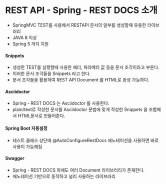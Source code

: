 # REST API - Spring - REST DOCS 소개
- SpringMVC TEST를 사용해서 RESTAPI 문서의 일부를 생성할때 유용한 라이브러리
- JAVA 8 이상
- Spring 5 까지 지원

#### Snippets
- 생성한 TEST를 실행할때 사용한 헤더, 파라메터 값 등을 문서 조각이라고 부른다.
- 이러한 문서 조각들을 Snippets 라고 한다.
- 문서 조각들을 활용하여 REST API Document 를 HTML로 완성 가능하다.

#### Asciidoctor
- Spring - REST DOCS 는 Asciidoctor 를 사용한다.
- plain/text로 작성한 문서를 Asciidoctor 문법에 맞게 작성한 Snippets 을 조합해서 HTML문서로 만들어준다.

#### Spring Boot 자동설정
- 테스트 클래스 상단에 @AutoConfigureRestDocs 애노테이션을 사용하면 바로 사용이 가능해짐

#### Swagger
- Spring - REST DOCS 외에도 여러 Document 라이브러리가 존재한다.
- 애노테이션 기반으로 동작하고 널리 사용하는 라이브러리
